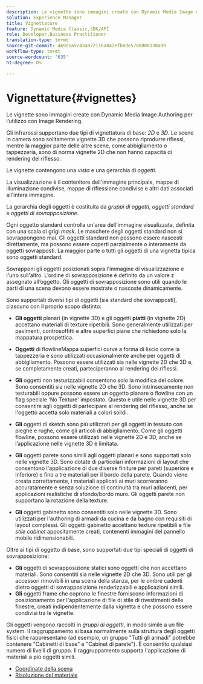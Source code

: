 ```yaml
---
description: Le vignette sono immagini create con Dynamic Media Image Authoring per l’utilizzo con Image Rendering.
solution: Experience Manager
title: Vignettature
feature: Dynamic Media Classic,SDK/API
role: Developer,Business Practitioner
translation-type: tm+mt
source-git-commit: 469d1a5c43a972116a8a2efb0de5708800130a99
workflow-type: tm+mt
source-wordcount: '635'
ht-degree: 0%

---
```



# Vignettature{#vignettes}

Le vignette sono immagini create con Dynamic Media Image Authoring per l’utilizzo con Image Rendering.

Gli infrarossi supportano due tipi di vignettatura di base: *2D* e *3D*. Le scene in camera sono solitamente vignette 3D che possono riprodurre riflessi, mentre la maggior parte delle altre scene, come abbigliamento o tappezzeria, sono di norma vignette 2D che non hanno capacità di rendering del riflesso.

Le vignette contengono una *vista* e una gerarchia di *oggetti*.

La visualizzazione è il contenitore dell&#39;immagine principale, mappe di illuminazione condivise, mappe di riflessione condivise e altri dati associati all&#39;intera immagine.

La gerarchia degli oggetti è costituita da *gruppi di oggetti*, *oggetti standard* e *oggetti di sovrapposizione*.

Ogni oggetto standard controlla un&#39;area dell&#39;immagine visualizzata, definita con una scala di grigi *mask*. Le maschere degli oggetti standard non si sovrappongono mai. Gli oggetti standard non possono essere nascosti direttamente, ma possono essere coperti parzialmente o interamente da oggetti sovrapposti. La maggior parte o tutti gli oggetti di una vignetta tipica sono oggetti standard.

Sovrapponi gli oggetti posizionati sopra l&#39;immagine di visualizzazione e l&#39;uno sull&#39;altro. L’ordine di sovrapposizione è definito da un valore z assegnato all’oggetto. Gli oggetti di sovrapposizione sono utili quando le parti di una scena devono essere mostrate o nascoste dinamicamente.

Sono supportati diversi tipi di oggetti (sia standard che sovrapposti), ciascuno con il proprio scopo distinto:

* **Gli oggetti**  planari (in vignette 3D) e gli oggetti  **piatti**  (in vignette 2D) accettano materiali di texture ripetibili. Sono generalmente utilizzati per pavimenti, controsoffitti e altre superfici piane che richiedono solo la mappatura prospettica.

* **Oggetti** di flowlineMappa superfici curve a forma di liscio come la tappezzeria e sono utilizzati occasionalmente anche per oggetti di abbigliamento. Possono essere utilizzati sia nelle vignette 2D che 3D e, se completamente creati, parteciperanno al rendering dei riflessi.
* **Gli** oggetti non testurizzabili consentono solo la modifica del colore. Sono consentiti sia nelle vignette 2D che 3D. Sono intrinsecamente non testurabili oppure possono essere un oggetto planare o flowline con un flag speciale &#39;No Texture&#39; impostato. Questo è utile nelle vignette 3D per consentire agli oggetti di partecipare al rendering del riflesso, anche se l&#39;oggetto accetta solo materiali a colori solidi.
* **Gli** oggetti di sketch sono più utilizzati per gli oggetti in tessuto con pieghe e rughe, come gli articoli di abbigliamento. Come gli oggetti flowline, possono essere utilizzati nelle vignette 2D e 3D, anche se l’applicazione nelle vignette 3D è limitata.
* **Gli** oggetti parete sono simili agli oggetti planari e sono supportati solo nelle vignette 3D. Sono dotate di particolari informazioni di layout che consentono l&#39;applicazione di due diverse finiture per pareti (superiore e inferiore) e fino a tre materiali per il bordo della parete. Quando viene creata correttamente, i materiali applicati ai muri scorreranno accuratamente e senza soluzione di continuità tra muri adiacenti, per applicazioni realistiche di sfondo/bordo muro. Gli oggetti parete non supportano la rotazione della texture.
* **Gli** oggetti gabinetto sono consentiti solo nelle vignette 3D. Sono utilizzati per l&#39;authoring di armadi da cucina e da bagno con requisiti di layout complessi. Gli oggetti gabinetto accettano texture ripetibili e file *stile cabinet* appositamente creati, contenenti immagini del pannello mobile ridimensionabili.

Oltre ai tipi di oggetto di base, sono supportati due tipi speciali di oggetti di sovrapposizione:

* **Gli** oggetti di sovrapposizione statici sono oggetti che non accettano materiali. Sono consentiti sia nelle vignette 2D che 3D. Sono utili per gli accessori rimovibili in una scena della stanza, per le ombre cadenti dietro oggetti di sovrapposizione renderizzabili e applicazioni simili.
* **Gli** oggetti frame che coprono le finestre forniscono informazioni di posizionamento per l&#39;applicazione di file di stile di rivestimenti delle finestre, creati indipendentemente dalla vignetta e che possono essere condivisi tra le vignette.

Gli oggetti vengono raccolti in *gruppi di oggetti*, in modo simile a un file system. Il raggruppamento si basa normalmente sulla struttura degli oggetti fisici che rappresentano (ad esempio, un gruppo &quot;Tutti gli armadi&quot; potrebbe contenere &quot;Cabinetti di base&quot; e &quot;Cabinet di parete&quot;). È consentito qualsiasi numero di livelli di gruppo. Il raggruppamento supporta l&#39;applicazione di materiali a più oggetti simili.

* [Coordinate della scena](c-ir-scene-coordinates.md)
* [Risoluzione del materiale](c-ir-material-resolution.md)
